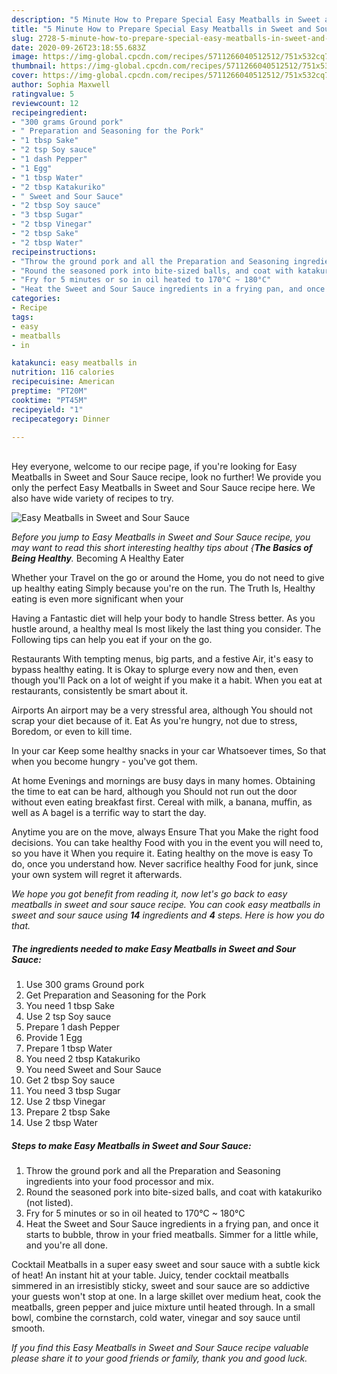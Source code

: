 ```yaml
---
description: "5 Minute How to Prepare Special Easy Meatballs in Sweet and Sour Sauce"
title: "5 Minute How to Prepare Special Easy Meatballs in Sweet and Sour Sauce"
slug: 2728-5-minute-how-to-prepare-special-easy-meatballs-in-sweet-and-sour-sauce
date: 2020-09-26T23:18:55.683Z
image: https://img-global.cpcdn.com/recipes/5711266040512512/751x532cq70/easy-meatballs-in-sweet-and-sour-sauce-recipe-main-photo.jpg
thumbnail: https://img-global.cpcdn.com/recipes/5711266040512512/751x532cq70/easy-meatballs-in-sweet-and-sour-sauce-recipe-main-photo.jpg
cover: https://img-global.cpcdn.com/recipes/5711266040512512/751x532cq70/easy-meatballs-in-sweet-and-sour-sauce-recipe-main-photo.jpg
author: Sophia Maxwell
ratingvalue: 5
reviewcount: 12
recipeingredient:
- "300 grams Ground pork"
- " Preparation and Seasoning for the Pork"
- "1 tbsp Sake"
- "2 tsp Soy sauce"
- "1 dash Pepper"
- "1 Egg"
- "1 tbsp Water"
- "2 tbsp Katakuriko"
- " Sweet and Sour Sauce"
- "2 tbsp Soy sauce"
- "3 tbsp Sugar"
- "2 tbsp Vinegar"
- "2 tbsp Sake"
- "2 tbsp Water"
recipeinstructions:
- "Throw the ground pork and all the Preparation and Seasoning ingredients into your food processor and mix."
- "Round the seasoned pork into bite-sized balls, and coat with katakuriko (not listed)."
- "Fry for 5 minutes or so in oil heated to 170°C ~ 180°C"
- "Heat the Sweet and Sour Sauce ingredients in a frying pan, and once it starts to bubble, throw in your fried meatballs. Simmer for a little while, and you&#39;re all done."
categories:
- Recipe
tags:
- easy
- meatballs
- in

katakunci: easy meatballs in 
nutrition: 116 calories
recipecuisine: American
preptime: "PT20M"
cooktime: "PT45M"
recipeyield: "1"
recipecategory: Dinner

---
```

<br>
Hey everyone, welcome to our recipe page, if you're looking for Easy Meatballs in Sweet and Sour Sauce recipe, look no further! We provide you only the perfect Easy Meatballs in Sweet and Sour Sauce recipe here. We also have wide variety of recipes to try.
<br>


![Easy Meatballs in Sweet and Sour Sauce](https://img-global.cpcdn.com/recipes/5711266040512512/751x532cq70/easy-meatballs-in-sweet-and-sour-sauce-recipe-main-photo.jpg)

<i>Before you jump to Easy Meatballs in Sweet and Sour Sauce recipe, you may want to read this short interesting healthy tips about {<strong>The Basics of Being Healthy</strong>.</i>
Becoming A Healthy Eater

Whether your Travel on the go or around the
Home, you do not need to give up healthy eating
Simply because you're on the run. The Truth Is,
Healthy eating is even more significant when your


Having a Fantastic diet will help your body to handle
Stress better. As you hustle around, a healthy meal
Is most likely the last thing you consider. The
Following tips can help you eat if your on the go.

Restaurants
With tempting menus, big parts, and a festive
Air, it's easy to bypass healthy eating. It is 
Okay to splurge every now and then, even though you'll
Pack on a lot of weight if you make it a habit.
When you eat at restaurants, consistently be smart
about it.

Airports
An airport may be a very stressful area, although
You should not scrap your diet because of it. Eat
As you're hungry, not due to stress,
Boredom, or even to kill time.

In your car
Keep some healthy snacks in your car Whatsoever times,
So that when you become hungry - you've got them.

At home
Evenings and mornings are busy days in many homes.
Obtaining the time to eat can be hard, although you
Should not run out the door without even eating breakfast
first. Cereal with milk, a banana, muffin, as well as 
A bagel is a terrific way to start the day.

Anytime you are on the move, always Ensure That you
Make the right food decisions. You can take healthy
Food with you in the event you will need to, so you have it
When you require it. Eating healthy on the move is easy
To do, once you understand how. Never sacrifice healthy
Food for junk, since your own system will regret it afterwards.


<i>We hope you got benefit from reading it, now let's go back to easy meatballs in sweet and sour sauce recipe. You can cook easy meatballs in sweet and sour sauce using <strong>14</strong> ingredients and <strong>4</strong> steps. Here is how you do that.
</i>

##### The ingredients needed to make Easy Meatballs in Sweet and Sour Sauce:

1. Use 300 grams Ground pork
1. Get  Preparation and Seasoning for the Pork
1. You need 1 tbsp Sake
1. Use 2 tsp Soy sauce
1. Prepare 1 dash Pepper
1. Provide 1 Egg
1. Prepare 1 tbsp Water
1. You need 2 tbsp Katakuriko
1. You need  Sweet and Sour Sauce
1. Get 2 tbsp Soy sauce
1. You need 3 tbsp Sugar
1. Use 2 tbsp Vinegar
1. Prepare 2 tbsp Sake
1. Use 2 tbsp Water


##### Steps to make Easy Meatballs in Sweet and Sour Sauce:

1. Throw the ground pork and all the Preparation and Seasoning ingredients into your food processor and mix.
1. Round the seasoned pork into bite-sized balls, and coat with katakuriko (not listed).
1. Fry for 5 minutes or so in oil heated to 170°C ~ 180°C
1. Heat the Sweet and Sour Sauce ingredients in a frying pan, and once it starts to bubble, throw in your fried meatballs. Simmer for a little while, and you&#39;re all done.


Cocktail Meatballs in a super easy sweet and sour sauce with a subtle kick of heat! An instant hit at your table. Juicy, tender cocktail meatballs simmered in an irresistibly sticky, sweet and sour sauce are so addictive your guests won&#39;t stop at one. In a large skillet over medium heat, cook the meatballs, green pepper and juice mixture until heated through. In a small bowl, combine the cornstarch, cold water, vinegar and soy sauce until smooth. 

<i>If you find this Easy Meatballs in Sweet and Sour Sauce recipe valuable please share it to your good friends or family, thank you and good luck.</i>
